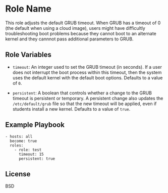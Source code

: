 Role Name
=========

This role adjusts the default GRUB timeout. When GRUB has a timeout of 0 (the default when using a cloud image), users might have difficultly troubleshooting boot problems because they cannot boot to an alternate kernel and they cannnot pass additional parameters to GRUB.

Role Variables
--------------

* `timeout`: An integer used to set the GRUB timeout (in seconds). If a user does not interrupt the boot process within this timeout, then the system uses the default kernel with the default boot options. Defaults to a value of `0`.

* `persistent`: A boolean that controls whether a change to the GRUB timeout is persistent or temporary. A persistent change also updates the `/etc/default/grub` file so that the new timeout will be applied, even if students install a new kernel. Defaults to a value of `true`.

Example Playbook
----------------

    - hosts: all
      become: true
      roles:
        - role: test
          timeout: 15
          persistent: true

License
-------

BSD
